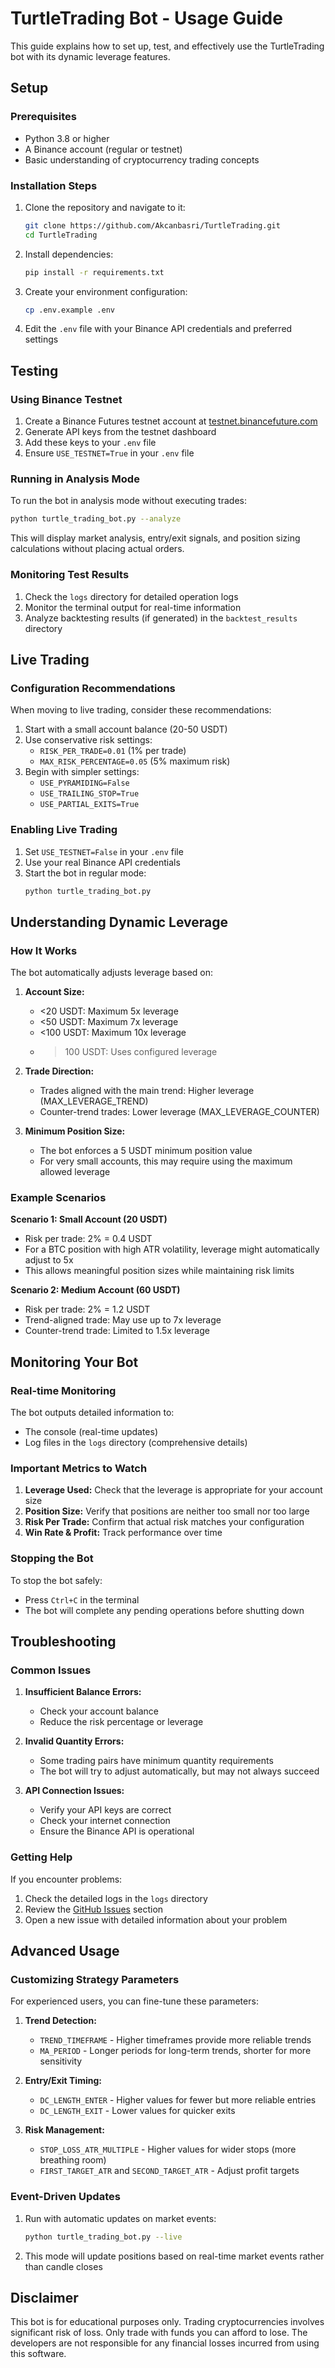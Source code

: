 # TurtleTrading Bot - Usage Guide

This guide explains how to set up, test, and effectively use the TurtleTrading bot with its dynamic leverage features.

## Setup

### Prerequisites

- Python 3.8 or higher
- A Binance account (regular or testnet)
- Basic understanding of cryptocurrency trading concepts

### Installation Steps

1. Clone the repository and navigate to it:
   ```bash
   git clone https://github.com/Akcanbasri/TurtleTrading.git
   cd TurtleTrading
   ```

2. Install dependencies:
   ```bash
   pip install -r requirements.txt
   ```

3. Create your environment configuration:
   ```bash
   cp .env.example .env
   ```

4. Edit the `.env` file with your Binance API credentials and preferred settings

## Testing

### Using Binance Testnet

1. Create a Binance Futures testnet account at [testnet.binancefuture.com](https://testnet.binancefuture.com/)
2. Generate API keys from the testnet dashboard
3. Add these keys to your `.env` file
4. Ensure `USE_TESTNET=True` in your `.env` file

### Running in Analysis Mode

To run the bot in analysis mode without executing trades:

```bash
python turtle_trading_bot.py --analyze
```

This will display market analysis, entry/exit signals, and position sizing calculations without placing actual orders.

### Monitoring Test Results

1. Check the `logs` directory for detailed operation logs
2. Monitor the terminal output for real-time information
3. Analyze backtesting results (if generated) in the `backtest_results` directory

## Live Trading

### Configuration Recommendations

When moving to live trading, consider these recommendations:

1. Start with a small account balance (20-50 USDT)
2. Use conservative risk settings: 
   - `RISK_PER_TRADE=0.01` (1% per trade)
   - `MAX_RISK_PERCENTAGE=0.05` (5% maximum risk)
3. Begin with simpler settings:
   - `USE_PYRAMIDING=False`
   - `USE_TRAILING_STOP=True`
   - `USE_PARTIAL_EXITS=True`

### Enabling Live Trading

1. Set `USE_TESTNET=False` in your `.env` file
2. Use your real Binance API credentials
3. Start the bot in regular mode:
   ```bash
   python turtle_trading_bot.py
   ```

## Understanding Dynamic Leverage

### How It Works

The bot automatically adjusts leverage based on:

1. **Account Size:**
   - <20 USDT: Maximum 5x leverage
   - <50 USDT: Maximum 7x leverage
   - <100 USDT: Maximum 10x leverage
   - >100 USDT: Uses configured leverage

2. **Trade Direction:**
   - Trades aligned with the main trend: Higher leverage (MAX_LEVERAGE_TREND)
   - Counter-trend trades: Lower leverage (MAX_LEVERAGE_COUNTER)

3. **Minimum Position Size:**
   - The bot enforces a 5 USDT minimum position value
   - For very small accounts, this may require using the maximum allowed leverage

### Example Scenarios

**Scenario 1: Small Account (20 USDT)**
- Risk per trade: 2% = 0.4 USDT
- For a BTC position with high ATR volatility, leverage might automatically adjust to 5x
- This allows meaningful position sizes while maintaining risk limits

**Scenario 2: Medium Account (60 USDT)**
- Risk per trade: 2% = 1.2 USDT
- Trend-aligned trade: May use up to 7x leverage
- Counter-trend trade: Limited to 1.5x leverage

## Monitoring Your Bot

### Real-time Monitoring

The bot outputs detailed information to:
- The console (real-time updates)
- Log files in the `logs` directory (comprehensive details)

### Important Metrics to Watch

1. **Leverage Used:** Check that the leverage is appropriate for your account size
2. **Position Size:** Verify that positions are neither too small nor too large
3. **Risk Per Trade:** Confirm that actual risk matches your configuration
4. **Win Rate & Profit:** Track performance over time

### Stopping the Bot

To stop the bot safely:
- Press `Ctrl+C` in the terminal
- The bot will complete any pending operations before shutting down

## Troubleshooting

### Common Issues

1. **Insufficient Balance Errors:**
   - Check your account balance
   - Reduce the risk percentage or leverage

2. **Invalid Quantity Errors:**
   - Some trading pairs have minimum quantity requirements
   - The bot will try to adjust automatically, but may not always succeed

3. **API Connection Issues:**
   - Verify your API keys are correct
   - Check your internet connection
   - Ensure the Binance API is operational

### Getting Help

If you encounter problems:
1. Check the detailed logs in the `logs` directory
2. Review the [GitHub Issues](https://github.com/Akcanbasri/TurtleTrading/issues) section
3. Open a new issue with detailed information about your problem

## Advanced Usage

### Customizing Strategy Parameters

For experienced users, you can fine-tune these parameters:

1. **Trend Detection:**
   - `TREND_TIMEFRAME` - Higher timeframes provide more reliable trends
   - `MA_PERIOD` - Longer periods for long-term trends, shorter for more sensitivity

2. **Entry/Exit Timing:**
   - `DC_LENGTH_ENTER` - Higher values for fewer but more reliable entries
   - `DC_LENGTH_EXIT` - Lower values for quicker exits

3. **Risk Management:**
   - `STOP_LOSS_ATR_MULTIPLE` - Higher values for wider stops (more breathing room)
   - `FIRST_TARGET_ATR` and `SECOND_TARGET_ATR` - Adjust profit targets
   
### Event-Driven Updates

1. Run with automatic updates on market events:
   ```bash
   python turtle_trading_bot.py --live
   ```

2. This mode will update positions based on real-time market events rather than candle closes

## Disclaimer

This bot is for educational purposes only. Trading cryptocurrencies involves significant risk of loss. Only trade with funds you can afford to lose. The developers are not responsible for any financial losses incurred from using this software. 